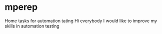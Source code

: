 # mperep
Home tasks for automation tating
Hi everybody
I would like to improve my skills in automation testing
